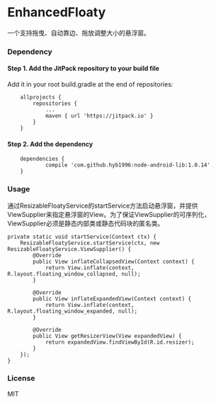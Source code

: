 EnhancedFloaty
===============

一个支持拖曳、自动靠边、拖放调整大小的悬浮窗。

### Dependency

#### Step 1. Add the JitPack repository to your build file
Add it in your root build.gradle at the end of repositories:
```
    allprojects {
        repositories {
            ...
            maven { url 'https://jitpack.io' }
        }
    }
```

#### Step 2. Add the dependency
```
    dependencies {
            compile 'com.github.hyb1996:node-android-lib:1.0.14'
    }
```

### Usage

通过ResizableFloatyService的startService方法启动悬浮窗，并提供ViewSupplier来指定悬浮窗的View。为了保证ViewSupplier的可序列化，ViewSupplier必须是静态内部类或静态代码块的匿名类。
```
private static void startService(Context ctx) {
    ResizableFloatyService.startService(ctx, new ResizableFloatyService.ViewSupplier() {
        @Override
        public View inflateCollapsedView(Context context) {
            return View.inflate(context, R.layout.floating_window_collapsed, null);
        }

        @Override
        public View inflateExpandedView(Context context) {
            return View.inflate(context, R.layout.floating_window_expanded, null);
        }

        @Override
        public View getResizerView(View expandedView) {
            return expandedView.findViewById(R.id.resizer);
        }
    });
}
```

### License

MIT